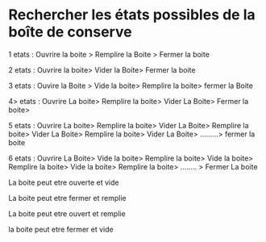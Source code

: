 # Rechercher les états possibles de la boîte de conserve

1 etats : Ouvrire la boite > Remplire la Boite > Fermer la boite

2 etats : Ouvrire la boite> Vider la Boite> Fermer la boite

3 etats : Ouvire la Boite > Vide la boite> Remplire la boite> fermer la Boite

4> etats : Ouvrire La boite> Remplire la boite> Vider La Boite> Fermer la boite>

5 etats : Ouvrire La boite> Remplire la boite> Vider La Boite> Remplire la boite> Vider La Boite> Remplire la boite> Vider La Boite> .........> fermer la boite 

6 etats : Ouvrire La Boite> Vide la boite> Remplire la boite>  Vide la boite> Remplire la boite>  Vide la boite> Remplire la boite> ........ > Fermer La boite



La boite peut etre ouverte et vide 

La boite peut etre fermer et remplie 

La boite peut etre ouvert et remplie 

la boite peut etre fermer  et vide
